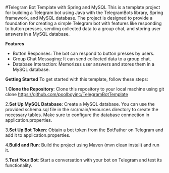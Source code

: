 #Telegram Bot Template with Spring and MySQL
This is a template project for building a Telegram bot using Java with the TelegramBots library, Spring framework, and MySQL database. The project is designed to provide a foundation for creating a simple Telegram bot with features like responding to button presses, sending collected data to a group chat, and storing user answers in a MySQL database.

**Features**
 - Button Responses: The bot can respond to button presses by users.
 - Group Chat Messaging: It can send collected data to a group chat.
 - Database Interaction: Memorizes user answers and stores them in a MySQL database.

**Getting Started**
 To get started with this template, follow these steps:

1.**Clone the Repository**: Clone this repository to your local machine using git clone https://github.com/poolboyinc/TelegramBotTemplate

2.**Set Up MySQL Database**: Create a MySQL database. You can use the provided schema.sql file in the src/main/resources directory to create the necessary tables. Make sure to configure the database connection in application.properties.

3.**Set Up Bot Token**: Obtain a bot token from the BotFather on Telegram and add it to application.properties.

4.**Build and Run**: Build the project using Maven (mvn clean install) and run it.

5.**Test Your Bot**: Start a conversation with your bot on Telegram and test its functionality.
